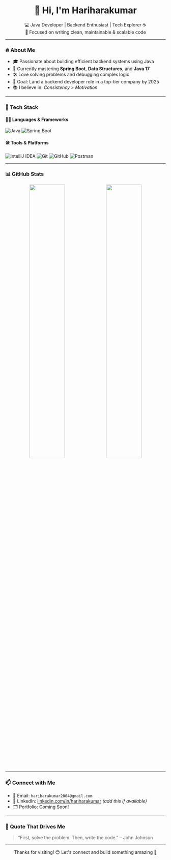 <h1 align="center">👋 Hi, I'm Hariharakumar</h1>

<p align="center">
  💻 Java Developer | Backend Enthusiast | Tech Explorer ☕  
  <br>
  📍 Focused on writing clean, maintainable & scalable code  
</p>

---

### 🔥 About Me
- 🎓 Passionate about building efficient backend systems using Java
- 🧠 Currently mastering **Spring Boot**, **Data Structures**, and **Java 17**
- 🛠️ Love solving problems and debugging complex logic
- 🎯 Goal: Land a backend developer role in a top-tier company by 2025
- 📚 I believe in: *Consistency > Motivation*

---

### 💼 Tech Stack

#### 👨‍💻 Languages & Frameworks
![Java](https://img.shields.io/badge/Java-ED8B00?style=for-the-badge&logo=openjdk&logoColor=white)
![Spring Boot](https://img.shields.io/badge/Spring%20Boot-6DB33F?style=for-the-badge&logo=spring-boot&logoColor=white)

#### 🛠️ Tools & Platforms
![IntelliJ IDEA](https://img.shields.io/badge/IntelliJIDEA-000000?style=for-the-badge&logo=intellijidea&logoColor=white)
![Git](https://img.shields.io/badge/Git-F05032?style=for-the-badge&logo=git&logoColor=white)
![GitHub](https://img.shields.io/badge/GitHub-181717?style=for-the-badge&logo=github&logoColor=white)
![Postman](https://img.shields.io/badge/Postman-FF6C37?style=for-the-badge&logo=postman&logoColor=white)

---

### 📊 GitHub Stats

<p align="center">
  <img src="https://github-readme-stats.vercel.app/api?username=hariharakumar&show_icons=true&theme=tokyonight&hide_border=true" width="47%" />
  <img src="https://streak-stats.demolab.com?user=hariharakumar&theme=tokyonight&hide_border=true" width="47%" />
</p>

---

### 📫 Connect with Me
- 📧 Email: `hariharakumar2004@gmail.com`
- 💼 LinkedIn: [linkedin.com/in/hariharakumar](https://linkedin.com/in/hariharakumar) _(add this if available)_
- 🗂️ Portfolio: Coming Soon!

---

### 🧠 Quote That Drives Me
> “First, solve the problem. Then, write the code.” – John Johnson

---

<p align="center">
  Thanks for visiting! 😊 Let's connect and build something amazing 🚀
</p>
